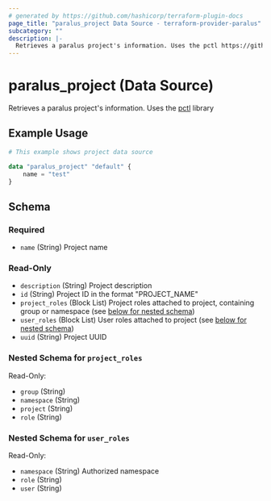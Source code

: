 ```yaml
---
# generated by https://github.com/hashicorp/terraform-plugin-docs
page_title: "paralus_project Data Source - terraform-provider-paralus"
subcategory: ""
description: |-
  Retrieves a paralus project's information. Uses the pctl https://github.com/paralus/cli library
---
```


# paralus_project (Data Source)

Retrieves a paralus project's information. Uses the [pctl](https://github.com/paralus/cli) library

## Example Usage

```terraform
# This example shows project data source

data "paralus_project" "default" {
    name = "test"
}
```

<!-- schema generated by tfplugindocs -->
## Schema

### Required

- `name` (String) Project name

### Read-Only

- `description` (String) Project description
- `id` (String) Project ID in the format "PROJECT_NAME"
- `project_roles` (Block List) Project roles attached to project, containing group or namespace (see [below for nested schema](#nestedblock--project_roles))
- `user_roles` (Block List) User roles attached to project (see [below for nested schema](#nestedblock--user_roles))
- `uuid` (String) Project UUID

<a id="nestedblock--project_roles"></a>
### Nested Schema for `project_roles`

Read-Only:

- `group` (String)
- `namespace` (String)
- `project` (String)
- `role` (String)


<a id="nestedblock--user_roles"></a>
### Nested Schema for `user_roles`

Read-Only:

- `namespace` (String) Authorized namespace
- `role` (String)
- `user` (String)


